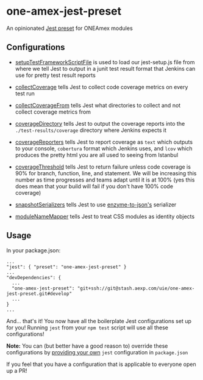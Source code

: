 one-amex-jest-preset
========

An opinionated [Jest preset](http://facebook.github.io/jest/docs/configuration.html#preset-string) for ONEAmex modules

Configurations
------------

- [setupTestFrameworkScriptFile](http://facebook.github.io/jest/docs/configuration.html#setuptestframeworkscriptfile-string) is used to load our jest-setup.js file from where we tell Jest to output in a junit test result format that Jenkins can use for pretty test result reports

- [collectCoverage](http://facebook.github.io/jest/docs/configuration.html#collectcoverage-boolean) tells Jest to collect code coverage metrics on every test run

- [collectCoverageFrom](http://facebook.github.io/jest/docs/configuration.html#collectcoveragefrom-array) tells Jest what directories to collect and not collect coverage metrics from

- [coverageDirectory](http://facebook.github.io/jest/docs/configuration.html#coveragedirectory-string) tells Jest to output the coverage reports into the ```./test-results/coverage``` directory
where Jenkins expects it

- [coverageReporters](http://facebook.github.io/jest/docs/configuration.html#coveragereporters-array-string) tells Jest to report coverage as ```text``` which outputs to your console, ```cobertura``` format which Jenkins uses, and ```lcov``` which produces the pretty html you are all used to seeing from Istanbul

- [coverageThreshold](http://facebook.github.io/jest/docs/configuration.html#coveragethreshold-object) tells Jest to return failure unless code coverage is 90% for branch, function, line, and statement. We will be increasing this number as time progresses and teams adapt until it is at 100% (yes this does mean that your build will fail if you don't have 100% code coverage)

- [snapshotSerializers](http://facebook.github.io/jest/docs/configuration.html#snapshotserializers-array-string) tells Jest to use [enzyme-to-json's](https://github.com/adriantoine/enzyme-to-json) serializer

- [moduleNameMapper](http://facebook.github.io/jest/docs/configuration.html#modulenamemapper-object-string-string) tells Jest to treat CSS modules as identity objects

Usage
-----
In your package.json:
```
...
"jest": { "preset": "one-amex-jest-preset" }
...
"devDependencies": {
  ...
  "one-amex-jest-preset": "git+ssh://git@stash.aexp.com/uie/one-amex-jest-preset.git#develop"
  ...
}
...
```
And... that's it! You now have all the boilerplate Jest configurations set up for you! Running ```jest``` from your ```npm test``` script will use all these configurations!

**Note:** You can (but better have a good reason to) override these configurations by [providing your own](http://facebook.github.io/jest/docs/configuration.html) ```jest``` configuration in ```package.json```

If you feel that you have a configuration that is applicable to everyone open up a PR!

